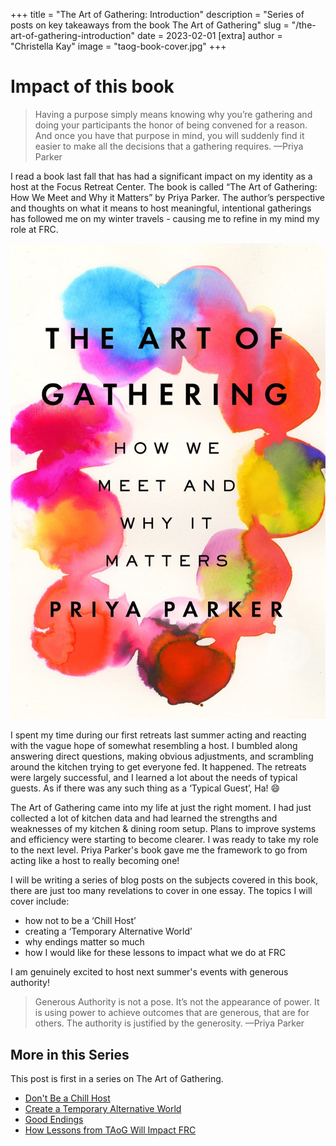 +++
title = "The Art of Gathering: Introduction"
description = "Series of posts on key takeaways from the book The Art of Gathering"
slug = "/the-art-of-gathering-introduction"
date = 2023-02-01
[extra]
author = "Christella Kay"
image = "taog-book-cover.jpg"
+++

# Impact of this book

> Having a purpose simply means knowing why you’re gathering and doing your participants the honor of being convened for a reason. And once you have that purpose in mind, you will suddenly find it easier to make all the decisions that a gathering requires. &mdash;Priya Parker

I read a book last fall that has had a significant impact on my identity as a host at the Focus Retreat Center. The book is called “The Art of Gathering: How We Meet and Why it Matters” by Priya Parker. The author’s perspective and thoughts on what it means to host meaningful, intentional gatherings has followed me on my winter travels - causing me to refine in my mind my role at FRC.

<img alt="Cover of the book The Art of Gathering" src="taog-book-cover.jpg">

I spent my time during our first retreats last summer acting and reacting with the vague hope of somewhat resembling a host. I bumbled along answering direct questions, making obvious adjustments, and scrambling around the kitchen trying to get everyone fed. It happened. The retreats were largely successful, and I learned a lot about the needs of typical guests. As if there was any such thing as a ‘Typical Guest’, Ha! 😄

The Art of Gathering came into my life at just the right moment. I had just collected a lot of kitchen data and had learned the strengths and weaknesses of my kitchen & dining room setup. Plans to improve systems and efficiency were starting to become clearer. I was ready to take my role to the next level. Priya Parker's book gave me the framework to go from acting like a host to really becoming one!

I will be writing a series of blog posts on the subjects covered in this book, there are just too many revelations to cover in one essay. The topics I will cover include:

* how not to be a ‘Chill Host’
* creating a ‘Temporary Alternative World’
* why endings matter so much
* how I would like for these lessons to impact what we do at FRC

I am genuinely excited to host next summer's events with generous authority!

> Generous Authority is not a pose. It’s not the appearance of power. It is using power to achieve outcomes that are generous, that are for others. The authority is justified by the generosity. &mdash;Priya Parker

## More in this Series

This post is first in a series on The Art of Gathering.

* [Don't Be a Chill Host](/blog/dont-be-a-chill-host/)
* [Create a Temporary Alternative World](/blog/create-a-temporary-alternative-world/)
* [Good Endings](/blog/good-endings/)
* [How Lessons from TAoG Will Impact FRC](/blog/gathering-at-frc/)
